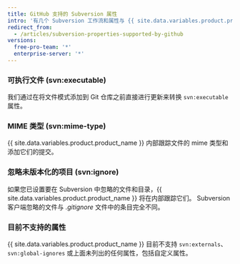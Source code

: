 ```yaml
---
title: GitHub 支持的 Subversion 属性
intro: '有几个 Subversion 工作流和属性与 {{ site.data.variables.product.product_name }} 上现有的功能类似。'
redirect_from:
  - /articles/subversion-properties-supported-by-github
versions:
  free-pro-team: '*'
  enterprise-server: '*'
---
```


### 可执行文件 (svn:executable)

我们通过在将文件模式添加到 Git 仓库之前直接进行更新来转换 `svn:executable` 属性。

### MIME 类型 (svn:mime-type)

{{ site.data.variables.product.product_name }} 内部跟踪文件的 mime 类型和添加它们的提交。

### 忽略未版本化的项目 (svn:ignore)

如果您已设置要在 Subversion 中忽略的文件和目录，{{ site.data.variables.product.product_name }} 将在内部跟踪它们。 Subversion 客户端忽略的文件与 *.gitignore* 文件中的条目完全不同。

### 目前不支持的属性

{{ site.data.variables.product.product_name }} 目前不支持 `svn:externals`、`svn:global-ignores` 或上面未列出的任何属性，包括自定义属性。

